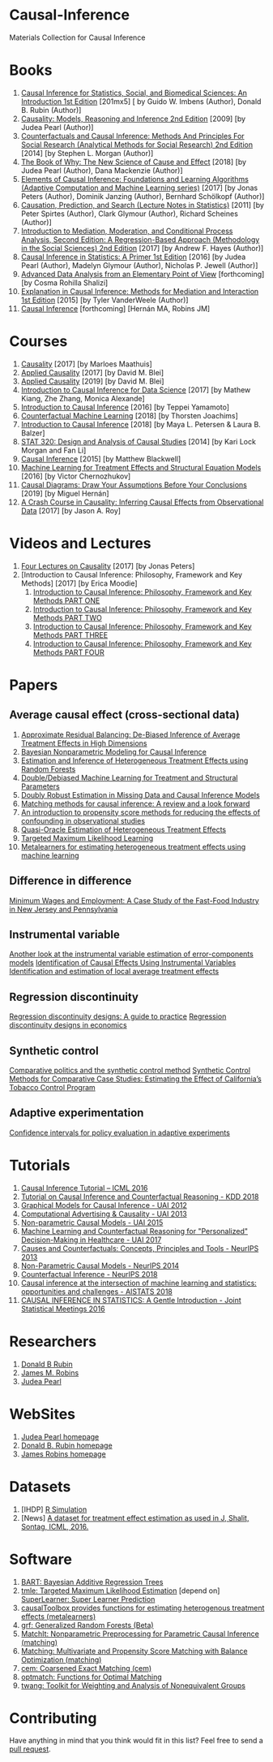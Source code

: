 # Causal-Inference
Materials Collection for Causal Inference

# Books
1. [Causal Inference for Statistics, Social, and Biomedical Sciences: An Introduction 1st Edition](https://www.amazon.com/Causal-Inference-Statistics-Biomedical-Sciences/dp/0521885884) [201mx5] [
by Guido W. Imbens  (Author), Donald B. Rubin (Author)]
2. [Causality: Models, Reasoning and Inference 2nd Edition](https://www.amazon.com/Causality-Reasoning-Inference-Judea-Pearl/dp/052189560X/ref=pd_sim_14_1/146-6250875-4093860?_encoding=UTF8&pd_rd_i=052189560X&pd_rd_r=c8a5bc5a-81b1-11e9-a9ce-814cf5dd9e62&pd_rd_w=hdvEs&pd_rd_wg=N3Z6d&pf_rd_p=90485860-83e9-4fd9-b838-b28a9b7fda30&pf_rd_r=2S91TWE96Q38BBCGBEQ9&psc=1&refRID=2S91TWE96Q38BBCGBEQ9) [2009]  [by Judea Pearl  (Author)]
3. [Counterfactuals and Causal Inference: Methods And Principles For Social Research (Analytical Methods for Social Research) 2nd Edition](https://www.amazon.com/Counterfactuals-Causal-Inference-Principles-Analytical/dp/1107694167/ref=sr_1_fkmr2_1?keywords=Counterfactuals+and+Causal+Inference_+Models+and+Principles+for+Social+Research&qid=1559093828&s=books&sr=1-1-fkmr2) [2014]  [by Stephen L. Morgan  (Author)]
4. [The Book of Why: The New Science of Cause and Effect](https://www.amazon.com/Book-Why-Science-Cause-Effect/dp/046509760X/ref=tmm_hrd_swatch_0?_encoding=UTF8&qid=1559093918&sr=1-1) [2018]  [by Judea Pearl  (Author), Dana Mackenzie  (Author)]
5. [Elements of Causal Inference: Foundations and Learning Algorithms (Adaptive Computation and Machine Learning series)](https://www.amazon.com/Elements-Causal-Inference-Foundations-Computation/dp/0262037319/ref=sr_1_1?crid=2D8LRK5ZJWKHB&keywords=elements+of+causal+inference&qid=1559094070&s=books&sprefix=elements+of+causal%2Cstripbooks-intl-ship%2C319&sr=1-1) [2017]  [by Jonas Peters  (Author), Dominik Janzing (Author), Bernhard Schölkopf (Author)]
6. [Causation, Prediction, and Search (Lecture Notes in Statistics)](https://www.amazon.com/Causation-Prediction-Search-Lecture-Statistics/dp/1461276500/ref=sr_1_2?keywords=Causation%2C+Prediction%2C+and+Search&qid=1559094193&s=books&sr=1-2) [2011]  [by Peter Spirtes (Author), Clark Glymour (Author), Richard Scheines (Author)] 
7. [Introduction to Mediation, Moderation, and Conditional Process Analysis, Second Edition: A Regression-Based Approach (Methodology in the Social Sciences) 2nd Edition](https://www.amazon.com/Introduction-Mediation-Moderation-Conditional-Analysis-ebook/dp/B0771PZ3ZQ/ref=sr_1_1?keywords=Introduction+to+Mediation%2C+Moderation%2C+and+Conditional+Process+Analysis_+A+Regression-Based+Approach&qid=1559094347&s=books&sr=1-1) [2017]  [by Andrew F. Hayes  (Author)]
8. [Causal Inference in Statistics: A Primer 1st Edition](https://www.amazon.com/Causal-Inference-Statistics-Judea-Pearl-ebook/dp/B01B3P6NJM/ref=sr_1_1?keywords=Causal+Inference+in+Statistics_+A+Primer&qid=1559094464&s=books&sr=1-1) [2016]  [by Judea Pearl (Author), Madelyn Glymour (Author), Nicholas P. Jewell (Author)]
9. [Advanced Data Analysis from an Elementary Point of View](https://www.stat.cmu.edu/~cshalizi/ADAfaEPoV/) [forthcoming]  [by Cosma Rohilla Shalizi]
10. [Explanation in Causal Inference: Methods for Mediation and Interaction 1st Edition](https://www.amazon.com/Explanation-Causal-Inference-Mediation-Interaction/dp/0199325871/ref=sr_1_1?keywords=explanation+in+causal+inference&qid=1559094682&s=books&sr=1-1) [2015]  [by Tyler VanderWeele  (Author)]
11. [Causal Inference](https://www.hsph.harvard.edu/miguel-hernan/causal-inference-book/) [forthcoming]  [Hernán MA, Robins JM]
 
 
 
# Courses
1. [Causality](https://stat.ethz.ch/lectures/ss17/causality.php#course_materials) [2017]  [by Marloes Maathuis]
2. [Applied Causality](http://www.cs.columbia.edu/~blei/seminar/2017_applied_causality/index.html)  [2017]  [by David M. Blei]
3. [Applied Causality](http://www.cs.columbia.edu/~blei/seminar/2019-applied-causality/)  [2019]  [by David M. Blei]
4. [Introduction to Causal Inference for Data Science](https://mkiang.github.io/intro-ci-shortcourse/) [2017]  [by Mathew Kiang, Zhe Zhang, Monica Alexande]
5. [Introduction to Causal Inference](http://web.mit.edu/teppei/www/teaching/Keio2016/) [2016]  [by Teppei Yamamoto]
6. [Counterfactual Machine Learning](http://www.cs.cornell.edu/courses/cs7792/2018fa/) [2018]  [by Thorsten Joachims]
7. [Introduction to Causal Inference](https://www.ucbbiostat.com) [2018]  [by Maya L. Petersen & Laura B. Balzer]
8. [STAT 320: Design and Analysis of Causal Studies](https://www2.stat.duke.edu/courses/Spring14/sta320.01/)  [2014]  [by Kari Lock Morgan and Fan Li]
9. [Causal Inference](http://www.mattblackwell.org/teaching/gov2002/) [2015]  [by Matthew Blackwell]
10. [Machine Learning for Treatment Effects and Structural Equation Models](http://www.cemmap.ac.uk/event/id/1166) [2016]  [by Victor Chernozhukov]
11. [Causal Diagrams: Draw Your Assumptions Before Your Conclusions](https://www.edx.org/course/causal-diagrams-draw-your-assumptions-before-your-conclusions) [2019]   [by Miguel Hernán]
12. [A Crash Course in Causality: Inferring Causal Effects from Observational Data](https://www.coursera.org/learn/crash-course-in-causality)   [2017]   [by Jason A. Roy]

# Videos and Lectures
1. [Four Lectures on Causality](https://stat.mit.edu/news/four-lectures-causality/)  [2017]  [by Jonas Peters]
2. [Introduction to Causal Inference: Philosophy, Framework and Key Methods]    [2017]     [by Erica Moodie]
   1. [Introduction to Causal Inference: Philosophy, Framework and Key Methods PART ONE](https://www.youtube.com/watch?v=BQkmzrn8pl4) 
   2. [Introduction to Causal Inference: Philosophy, Framework and Key Methods PART TWO](https://www.youtube.com/watch?v=A0vMD6IiQW4)
   3. [Introduction to Causal Inference: Philosophy, Framework and Key Methods PART THREE](https://www.youtube.com/watch?v=tGXal3vmRRc)
   4. [Introduction to Causal Inference: Philosophy, Framework and Key Methods PART FOUR](https://www.youtube.com/watch?v=lF3ampZt9sQ)







# Papers
## Average causal effect (cross-sectional data)
1. [Approximate Residual Balancing: De-Biased Inference of Average Treatment Effects in High Dimensions](https://arxiv.org/abs/1604.07125v5)
2. [Bayesian Nonparametric Modeling for Causal Inference](https://www.tandfonline.com/doi/abs/10.1198/jcgs.2010.08162)
3. [Estimation and Inference of Heterogeneous Treatment Effects using Random Forests](https://www.tandfonline.com/doi/abs/10.1080/01621459.2017.1319839?journalCode=uasa20)
4. [Double/Debiased Machine Learning for Treatment and Structural Parameters](https://onlinelibrary.wiley.com/doi/abs/10.1111/ectj.12097#:~:text=We%20call%20the%20resulting%20set%20of%20methods%20double,distributed%2C%20which%20allows%20construction%20of%20valid%20confidence%20statements.)
5. [Doubly Robust Estimation in Missing Data and Causal Inference Models](https://pubmed.ncbi.nlm.nih.gov/16401269/)
6. [Matching methods for causal inference: A review and a look forward](https://www.ncbi.nlm.nih.gov/pmc/articles/PMC2943670/)
7. [An introduction to propensity score methods for reducing the effects of confounding in observational studies](https://pubmed.ncbi.nlm.nih.gov/21818162/)
8. [Quasi-Oracle Estimation of Heterogeneous Treatment Effects](https://arxiv.org/abs/1712.04912)
9. [Targeted Maximum Likelihood Learning](https://www.degruyter.com/document/doi/10.2202/1557-4679.1043/html)
10. [Metalearners for estimating heterogeneous treatment effects using machine learning](https://www.pnas.org/doi/10.1073/pnas.1804597116)

## Difference in difference
 [Minimum Wages and Employment: A Case Study of the Fast-Food Industry in New Jersey and Pennsylvania](https://www.nber.org/papers/w4509)
## Instrumental variable
[Another look at the instrumental variable estimation of error-components models](https://www.sciencedirect.com/science/article/abs/pii/030440769401642D)
[Identification of Causal Effects Using Instrumental Variables](https://www.tandfonline.com/doi/abs/10.1080/01621459.1996.10476902?journalCode=uasa20)
[Identification and estimation of local average treatment effects](https://www.nber.org/papers/t0118)
## Regression discontinuity
[Regression discontinuity designs: A guide to practice](https://www.sciencedirect.com/science/article/pii/S0304407607001091?casa_token=b2MwuWs5wJUAAAAA:7te-w1LFNz6xPwZ-hjveeScjN6KQe782r2ox3ALd97XVr9dydJPmDBnYD_jiEyfd0qjHVr96Xro)
[Regression discontinuity designs in economics](https://www.aeaweb.org/articles?id=10.1257/jel.48.2.281)

## Synthetic control
[Comparative politics and the synthetic control method](https://onlinelibrary.wiley.com/doi/abs/10.1111/ajps.12116)
[Synthetic Control Methods for Comparative Case Studies: Estimating the Effect of California’s Tobacco Control Program](https://www.tandfonline.com/doi/abs/10.1198/jasa.2009.ap08746)

## Adaptive experimentation
[Confidence intervals for policy evaluation in adaptive experiments](https://www.pnas.org/doi/abs/10.1073/pnas.2014602118)

# Tutorials
1. [Causal Inference Tutorial – ICML 2016](https://shalit.net.technion.ac.il/research/causal-inference-tutorial-icml-2016/)
2. [Tutorial on Causal Inference and Counterfactual Reasoning - KDD 2018](https://causalinference.gitlab.io/kdd-tutorial/)
3. [Graphical Models for Causal Inference - UAI 2012](https://ftp.cs.ucla.edu/pub/stat_ser/uai12-mohan-pearl.pdf)
4. [Computational Advertising & Causality - UAI 2013](http://auai.org/uai2013/prints/tutorial_leon.pdf)
5. [Non-parametric Causal Models - UAI 2015](http://auai.org/uai2015/tutorialsDetails.shtml#tutorial_4)
6. [Machine Learning and Counterfactual Reasoning for "Personalized" Decision-Making in Healthcare - UAI 2017](http://auai.org/uai2017/tutorials.php)
7. [Causes and Counterfactuals: Concepts, Principles and Tools - NeurIPS 2013](https://www.microsoft.com/en-us/research/video/tutorial-session-b-causes-and-counterfactuals-concepts-principles-and-tools/?from=http%3A%2F%2Fresearch.microsoft.com%2Fapps%2Fvideo%2Fdefault.aspx%3Fid%3D206977)
8. [Non-Parametric Causal Models - NeurIPS 2014](https://www.microsoft.com/en-us/research/video/tutorial-non-parametric-causal-models/?from=http%3A%2F%2Fresearch.microsoft.com%2Fapps%2Fvideo%2F%3Fid%3D238938)
9. [Counterfactual Inference - NeurIPS 2018](https://nips.cc/Conferences/2018/Schedule?showEvent=10982)
10. [Causal inference at the intersection of machine learning and statistics: opportunities and challenges - AISTATS 2018](https://www.aistats.org/aistats2018/jeniffer_hill.html)
11. [CAUSAL INFERENCE IN STATISTICS: A Gentle Introduction - Joint Statistical Meetings 2016](http://bayes.cs.ucla.edu/jsm-august2016-bw.pdf)


# Researchers
1. [Donald B Rubin](https://scholar.google.com/citations?user=5q4fhUoAAAAJ&hl=en)
2. [James M. Robins](https://scholar.google.com/citations?hl=en&user=RKGsk9cAAAAJ)
3. [Judea Pearl](https://scholar.google.com/citations?hl=en&user=bAipNH8AAAAJ)


# WebSites
1. [Judea Pearl homepage](http://bayes.cs.ucla.edu/jp_home.html)
2. [Donald B. Rubin homepage](https://statistics.fas.harvard.edu/people/donald-b-rubin)
3. [James Robins homepage](https://www.hsph.harvard.edu/james-robins/)


# Datasets
1. [IHDP] [R Simulation](https://github.com/vdorie/npci/tree/master/examples/ihdp_sim)
2. [News] [A dataset for treatment effect estimation as used in J, Shalit, Sontag, ICML, 2016.](https://github.com/Chrisejorge/Causal-Inference/tree/master/NEWS_csv)




# Software
1. [BART: Bayesian Additive Regression Trees](https://cran.r-project.org/web/packages/BART/index.html)
2. [tmle: Targeted Maximum Likelihood Estimation](https://cran.r-project.org/web/packages/tmle/index.html)  [depend on]  [SuperLearner: Super Learner Prediction](https://cran.r-project.org/web/packages/SuperLearner/index.html)
3. [causalToolbox provides functions for estimating heterogenous treatment effects (metalearners)](https://github.com/soerenkuenzel/causalToolbox)
4. [grf: Generalized Random Forests (Beta)](https://cran.r-project.org/web/packages/grf/index.html)
5. [MatchIt: Nonparametric Preprocessing for Parametric Causal Inference (matching)](https://cran.r-project.org/web/packages/MatchIt/index.html)
6. [Matching: Multivariate and Propensity Score Matching with Balance Optimization (matching)](https://cran.r-project.org/web/packages/Matching/index.html)
7. [cem: Coarsened Exact Matching (cem)](https://cran.r-project.org/web/packages/cem/)
8. [optmatch: Functions for Optimal Matching](https://cran.r-project.org/web/packages/optmatch/index.html)
9. [twang: Toolkit for Weighting and Analysis of Nonequivalent Groups](https://cran.r-project.org/web/packages/twang/index.html)


# Contributing

Have anything in mind that you think would fit in this list? Feel free to send a [pull request](https://github.com/Chrisejorge/Causal-Inference/pulls).
